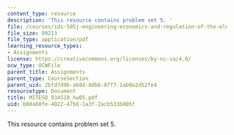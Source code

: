 ```yaml
---
content_type: resource
description: 'This resource contains problem set 5. '
file: /courses/ids-505j-engineering-economics-and-regulation-of-the-electric-power-sector-spring-2010/b08a60fe402247b81a3f2acb533b005f_MITESD_934S10_hw05.pdf
file_size: 99213
file_type: application/pdf
learning_resource_types:
- Assignments
license: https://creativecommons.org/licenses/by-nc-sa/4.0/
ocw_type: OCWFile
parent_title: Assignments
parent_type: CourseSection
parent_uid: 2bfd7d9b-ab8d-8db6-87f7-1ab0a2d52fe4
resourcetype: Document
title: MITESD_934S10_hw05.pdf
uid: b08a60fe-4022-47b8-1a3f-2acb533b005f
---
```

This resource contains problem set 5. 